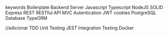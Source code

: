 keywords
Boilerplate
Backend
Server
Javascript
Typescript
NodeJS
SOLID
Express
REST
RESTful
API
MVC
Autentication
JWT
cookies
PostgreSQL
Database
TypeORM


//adicionar
TDD
Unit Testing
JEST
Integration Testing
Docker

